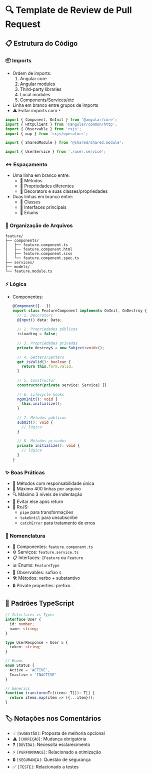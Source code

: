 # 🔍 Template de Review de Pull Request

## 📋 Estrutura do Código

### 📦 Imports
- Ordem de imports:
  1. Angular core
  2. Angular modules
  3. Third-party libraries
  4. Local modules
  5. Components/Services/etc
- Linha em branco entre grupos de imports
- ⚠️ Evitar imports com `*`

```typescript
import { Component, OnInit } from '@angular/core';
import { HttpClient } from '@angular/common/http';
import { Observable } from 'rxjs';
import { map } from 'rxjs/operators';

import { SharedModule } from '@shared/shared.module';

import { UserService } from './user.service';
```

### ↔️ Espaçamento
- Uma linha em branco entre:
  - 📝 Métodos
  - 🔧 Propriedades diferentes
  - 🎯 Decorators e suas classes/propriedades
- Duas linhas em branco entre:
  - 📘 Classes
  - 📗 Interfaces principais
  - 📙 Enums

### 📁 Organização de Arquivos
```
feature/
├── components/
│   ├── feature.component.ts
│   ├── feature.component.html
│   ├── feature.component.scss
│   └── feature.component.spec.ts
├── services/
├── models/
└── feature.module.ts
```

### ⚡ Lógica
- Componentes:
  ```typescript
  @Component({...})
  export class FeatureComponent implements OnInit, OnDestroy {
    // 1. Decorators
    @Input() data: Data;
    
    // 2. Propriedades públicas
    isLoading = false;
    
    // 3. Propriedades privadas
    private destroy$ = new Subject<void>();
    
    // 4. Getters/Setters
    get isValid(): boolean {
      return this.form.valid;
    }
    
    // 5. Constructor
    constructor(private service: Service) {}
    
    // 6. Lifecycle hooks
    ngOnInit(): void {
      this.initialize();
    }
    
    // 7. Métodos públicos
    submit(): void {
      // lógica
    }
    
    // 8. Métodos privados
    private initialize(): void {
      // lógica
    }
  }
  ```

### ✨ Boas Práticas
- 🎯 Métodos com responsabilidade única
- 📏 Máximo 400 linhas por arquivo
- 🔍 Máximo 3 níveis de indentação
- 🚫 Evitar else após return
- 🔄 RxJS: 
  - `pipe` para transformações
  - `takeUntil` para unsubscribe
  - `catchError` para tratamento de erros

### 📝 Nomenclatura
- 🧩 Componentes: `feature.component.ts`
- ⚙️ Serviços: `feature.service.ts`
- 📋 Interfaces: `IFeature` ou `Feature`
- 📊 Enums: `FeatureType`
- 🔄 Observables: sufixo `$`
- 🛠️ Métodos: verbo + substantivo
- 🔒 Private properties: prefixo `_`

## 🔧 Padrões TypeScript
```typescript
// Interfaces vs Types
interface User {
  id: number;
  name: string;
}

type UserResponse = User & {
  token: string;
}

// Enums
enum Status {
  Active = 'ACTIVE',
  Inactive = 'INACTIVE'
}

// Generics
function transform<T>(items: T[]): T[] {
  return items.map(item => ({...item}));
}
```

## 🏷️ Notações nos Comentários
- 💡 `[SUGESTÃO]`: Proposta de melhoria opcional
- ⚠️ `[CORREÇÃO]`: Mudança obrigatória
- ❓ `[DÚVIDA]`: Necessita esclarecimento
- ⚡ `[PERFORMANCE]`: Relacionado a otimização
- 🔒 `[SEGURANÇA]`: Questão de segurança
- ✅ `[TESTE]`: Relacionado a testes
